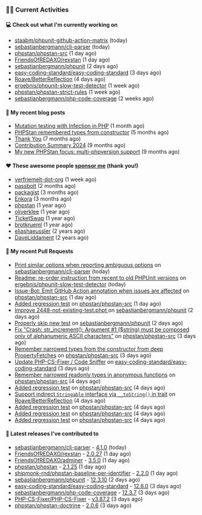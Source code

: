 ### 👨‍💻 Current Activities


#### 💻 Check out what I'm currently working on

- [staabm/phpunit-github-action-matrix](https://github.com/staabm/phpunit-github-action-matrix) (today)
- [sebastianbergmann/cli-parser](https://github.com/sebastianbergmann/cli-parser) (today)
- [phpstan/phpstan-src](https://github.com/phpstan/phpstan-src) (1 day ago)
- [FriendsOfREDAXO/rexstan](https://github.com/FriendsOfREDAXO/rexstan) (1 day ago)
- [sebastianbergmann/phpunit](https://github.com/sebastianbergmann/phpunit) (2 days ago)
- [easy-coding-standard/easy-coding-standard](https://github.com/easy-coding-standard/easy-coding-standard) (3 days ago)
- [Roave/BetterReflection](https://github.com/Roave/BetterReflection) (4 days ago)
- [ergebnis/phpunit-slow-test-detector](https://github.com/ergebnis/phpunit-slow-test-detector) (1 week ago)
- [phpstan/phpstan-strict-rules](https://github.com/phpstan/phpstan-strict-rules) (1 week ago)
- [sebastianbergmann/php-code-coverage](https://github.com/sebastianbergmann/php-code-coverage) (2 weeks ago)


#### 📜 My recent blog posts

- [Mutation testing with Infection in PHP](https://staabm.github.io/2025/08/01/infection-php-mutation-testing.html) (1 month ago)
- [PHPStan remembered types from constructor](https://staabm.github.io/2025/04/15/phpstan-remember-constructor-types.html) (5 months ago)
- [Thank You](https://staabm.github.io/2025/01/24/thank-you.html) (7 months ago)
- [Contribution Summary 2024](https://staabm.github.io/2024/12/11/contribution-summary-2024.html) (9 months ago)
- [My new PHPStan focus: multi-phpversion support](https://staabm.github.io/2024/11/28/phpstan-php-version-in-scope.html) (9 months ago)


#### ❤️ These awesome people [sponsor me](https://github.com/sponsors/staabm) (thank you!)

- [verfriemelt-dot-org](https://github.com/verfriemelt-dot-org) (1 week ago)
- [passbolt](https://github.com/passbolt) (2 months ago)
- [packagist](https://github.com/packagist) (3 months ago)
- [Enkora](https://github.com/Enkora) (3 months ago)
- [phpstan](https://github.com/phpstan) (1 year ago)
- [oliverklee](https://github.com/oliverklee) (1 year ago)
- [TicketSwap](https://github.com/TicketSwap) (1 year ago)
- [brotkrueml](https://github.com/brotkrueml) (1 year ago)
- [eliashaeussler](https://github.com/eliashaeussler) (2 years ago)
- [DaveLiddament](https://github.com/DaveLiddament) (2 years ago)


#### 🔨 My recent Pull Requests

- [Print similar options when reporting ambiguous options](https://github.com/sebastianbergmann/cli-parser/pull/2) on [sebastianbergmann/cli-parser](https://github.com/sebastianbergmann/cli-parser) (today)
- [Readme: re-order instruction from recent to old PHPUnit versions](https://github.com/ergebnis/phpunit-slow-test-detector/pull/722) on [ergebnis/phpunit-slow-test-detector](https://github.com/ergebnis/phpunit-slow-test-detector) (today)
- [Issue-Bot: Emit GitHub Action annotation when issues are affected](https://github.com/phpstan/phpstan-src/pull/4326) on [phpstan/phpstan-src](https://github.com/phpstan/phpstan-src) (1 day ago)
- [Added regression test](https://github.com/phpstan/phpstan-src/pull/4325) on [phpstan/phpstan-src](https://github.com/phpstan/phpstan-src) (1 day ago)
- [ Improve 2448-not-existing-test.phpt ](https://github.com/sebastianbergmann/phpunit/pull/6360) on [sebastianbergmann/phpunit](https://github.com/sebastianbergmann/phpunit) (2 days ago)
- [Properly skip new test](https://github.com/sebastianbergmann/phpunit/pull/6359) on [sebastianbergmann/phpunit](https://github.com/sebastianbergmann/phpunit) (2 days ago)
- [Fix &#34;Crash: str_increment(): Argument #1 ($string) must be composed only of alphanumeric ASCII characters&#34;](https://github.com/phpstan/phpstan-src/pull/4316) on [phpstan/phpstan-src](https://github.com/phpstan/phpstan-src) (3 days ago)
- [Remember narrowed types from the constructor from deep PropertyFetches](https://github.com/phpstan/phpstan-src/pull/4315) on [phpstan/phpstan-src](https://github.com/phpstan/phpstan-src) (3 days ago)
- [Update PHP-CS-Fixer / Code Sniffer](https://github.com/easy-coding-standard/easy-coding-standard/pull/298) on [easy-coding-standard/easy-coding-standard](https://github.com/easy-coding-standard/easy-coding-standard) (3 days ago)
- [Remember narrowed readonly types in anonymous functions](https://github.com/phpstan/phpstan-src/pull/4313) on [phpstan/phpstan-src](https://github.com/phpstan/phpstan-src) (4 days ago)
- [Added regression test](https://github.com/phpstan/phpstan-src/pull/4310) on [phpstan/phpstan-src](https://github.com/phpstan/phpstan-src) (4 days ago)
- [Support indirect `Stringable` interface via `__toString()` in trait](https://github.com/Roave/BetterReflection/pull/1524) on [Roave/BetterReflection](https://github.com/Roave/BetterReflection) (4 days ago)
- [Added regression test](https://github.com/phpstan/phpstan-src/pull/4308) on [phpstan/phpstan-src](https://github.com/phpstan/phpstan-src) (4 days ago)
- [Added regression test](https://github.com/phpstan/phpstan-src/pull/4307) on [phpstan/phpstan-src](https://github.com/phpstan/phpstan-src) (4 days ago)
- [Added regression test](https://github.com/phpstan/phpstan-src/pull/4306) on [phpstan/phpstan-src](https://github.com/phpstan/phpstan-src) (4 days ago)


#### 🔭 Latest releases I've contributed to

- [sebastianbergmann/cli-parser](https://github.com/sebastianbergmann/cli-parser) - [4.1.0](https://github.com/sebastianbergmann/cli-parser/releases/tag/4.1.0) (today)
- [FriendsOfREDAXO/rexstan](https://github.com/FriendsOfREDAXO/rexstan) - [2.0.27](https://github.com/FriendsOfREDAXO/rexstan/releases/tag/2.0.27) (1 day ago)
- [FriendsOfREDAXO/adminer](https://github.com/FriendsOfREDAXO/adminer) - [3.5.0](https://github.com/FriendsOfREDAXO/adminer/releases/tag/3.5.0) (1 day ago)
- [phpstan/phpstan](https://github.com/phpstan/phpstan) - [2.1.25](https://github.com/phpstan/phpstan/releases/tag/2.1.25) (1 day ago)
- [shipmonk-rnd/phpstan-baseline-per-identifier](https://github.com/shipmonk-rnd/phpstan-baseline-per-identifier) - [2.2.0](https://github.com/shipmonk-rnd/phpstan-baseline-per-identifier/releases/tag/2.2.0) (1 day ago)
- [sebastianbergmann/phpunit](https://github.com/sebastianbergmann/phpunit) - [12.3.10](https://github.com/sebastianbergmann/phpunit/releases/tag/12.3.10) (2 days ago)
- [easy-coding-standard/easy-coding-standard](https://github.com/easy-coding-standard/easy-coding-standard) - [12.6.0](https://github.com/easy-coding-standard/easy-coding-standard/releases/tag/12.6.0) (3 days ago)
- [sebastianbergmann/php-code-coverage](https://github.com/sebastianbergmann/php-code-coverage) - [12.3.7](https://github.com/sebastianbergmann/php-code-coverage/releases/tag/12.3.7) (3 days ago)
- [PHP-CS-Fixer/PHP-CS-Fixer](https://github.com/PHP-CS-Fixer/PHP-CS-Fixer) - [v3.87.2](https://github.com/PHP-CS-Fixer/PHP-CS-Fixer/releases/tag/v3.87.2) (3 days ago)
- [phpstan/phpstan-doctrine](https://github.com/phpstan/phpstan-doctrine) - [2.0.6](https://github.com/phpstan/phpstan-doctrine/releases/tag/2.0.6) (3 days ago)
